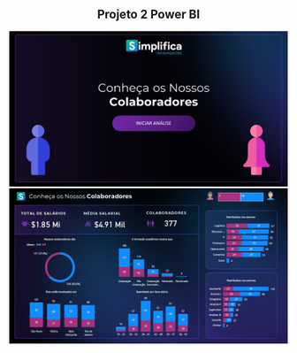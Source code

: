 <h2 align = "center">Projeto 2 Power BI</h2>
<img src="./Assets/Projeto 2.0.jpeg">

<br>
<img src="./Assets/Projeto 2.1.jpeg">


